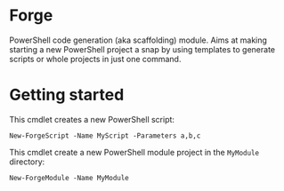 # Forge
PowerShell code generation (aka scaffolding) module. Aims at making starting a new 
PowerShell project a snap by using templates to generate scripts or whole projects 
in just one command.

# Getting started

This cmdlet creates a new PowerShell script:

    New-ForgeScript -Name MyScript -Parameters a,b,c

This cmdlet create a new PowerShell module project in the `MyModule` directory:

    New-ForgeModule -Name MyModule